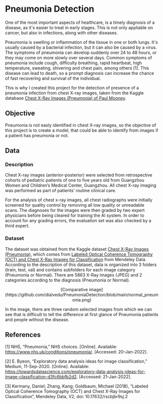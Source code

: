 # Pneumonia Detection

One of the most important aspects of healthcare, is a timely diagnosis of a disease, as it's easier to treat in early stages. This is not only appliable on cancer, but also in infections, along with other diseases.

Pneumonia is swelling or inflammation of the tissue in one or both lungs. It's usually caused by a bacterial infection, but it can also be caused by a virus. The symptoms of pneumonia can develop suddenly over 24 to 48 hours, or they may come on more slowly over several days. Common symptoms of pneumonia include cough, difficulty breathing, rapid heartbeat, high temperature, sweating, shivering and chest pain, among others [1]. This disease can lead to death, so a prompt diagnosis can increase the chance of fast recovering and survival of the individual.

This is why I created this project for the detection of presence of a pneumonia infection from chest X-ray images, taken from the Kaggle database [Chest X-Ray Images (Pneumonia) of Paul Mooney](https://www.kaggle.com/paultimothymooney/chest-xray-pneumonia).

## Objective

Pneumonia is not easly identified in chest X-ray images, so the objective of this project is to create a model, that could be able to identify from images if a patient has pneumonia or not.

## Data

### Description

Chest X-ray images (anterior-posterior) were selected from retrospective cohorts of pediatric patients of one to five years old from Guangzhou Women and Children’s Medical Center, Guangzhou. All chest X-ray imaging was performed as part of patients’ routine clinical care.

For the analysis of chest x-ray images, all chest radiographs were initially screened for quality control by removing all low quality or unreadable scans. The diagnoses for the images were then graded by two expert physicians before being cleared for training the AI system. In order to account for any grading errors, the evaluation set was also checked by a third expert.

### Dataset

The dataset was obtained from the Kaggle dataset [Chest X-Ray Images (Pneumonia)](https://www.kaggle.com/datasets/paultimothymooney/chest-xray-pneumonia), which comes from [Labeled Optical Coherence Tomography (OCT) and Chest X-Ray Images for Classification](https://data.mendeley.com/datasets/rscbjbr9sj/2) from Mendeley Data. According to the description of this dataset, data is organized into 3 folders (train, test, val) and contains subfolders for each image category (Pneumonia or Normal). There are 5863 X-Ray images (JPEG) and 2 categories according to the diagnosis (Pneumonia or Normal).

<center>[Comparative image](https://github.com/dialvedu/PneumoniaDetection/blob/main/normal_pneumonia.png)</center>

In the image, there are three random selected images from which we can see that is difficult to tell the difference at first glance of Pneumonia patients and people without the disease.

## References

[1] NHS, “Pneumonia,” NHS choices. [Online]. Available: https://www.nhs.uk/conditions/pneumonia/. [Accessed: 20-Jan-2022].

[2] E. Byeon, “Exploratory data analysis ideas for image classification,” Medium, 11-Sep-2020. [Online]. Available: https://towardsdatascience.com/exploratory-data-analysis-ideas-for-image-classification-d3fc6bbfb2d2. [Accessed: 21-Jan-2022]. 

[3] Kermany, Daniel; Zhang, Kang; Goldbaum, Michael (2018), “Labeled Optical Coherence Tomography (OCT) and Chest X-Ray Images for Classification”, Mendeley Data, V2, doi: 10.17632/rscbjbr9sj.2
